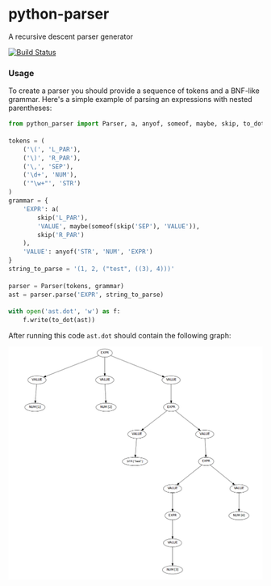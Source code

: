 # python-parser
A recursive descent parser generator

[![Build Status](https://travis-ci.org/qweeze/python-parser.svg?branch=master)](https://travis-ci.org/qweeze/python-parser)

### Usage
To create a parser you should provide a sequence of tokens and a BNF-like grammar. Here's a simple example of parsing an expressions with nested parentheses:
```python
from python_parser import Parser, a, anyof, someof, maybe, skip, to_dot

tokens = (
    ('\(', 'L_PAR'),
    ('\)', 'R_PAR'),
    ('\,', 'SEP'),
    ('\d+', 'NUM'),
    ('"\w+"', 'STR')
)
grammar = {
    'EXPR': a(
        skip('L_PAR'),
        'VALUE', maybe(someof(skip('SEP'), 'VALUE')),
        skip('R_PAR')
    ),
    'VALUE': anyof('STR', 'NUM', 'EXPR')
}
string_to_parse = '(1, 2, ("test", ((3), 4)))'

parser = Parser(tokens, grammar)
ast = parser.parse('EXPR', string_to_parse)

with open('ast.dot', 'w') as f:
    f.write(to_dot(ast))

```
After running this code `ast.dot` should contain the following graph:
<p align="center">
  <img src="https://github.com/qweeze/python-parser/raw/master/python_parser/examples/output.png?raw=true" alt="Ast graph"/>
